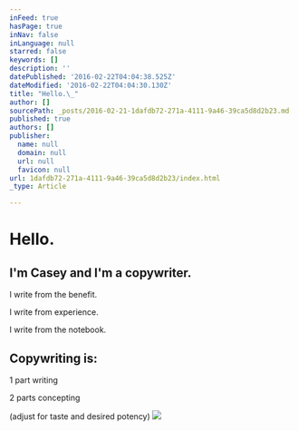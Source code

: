 ```yaml
---
inFeed: true
hasPage: true
inNav: false
inLanguage: null
starred: false
keywords: []
description: ''
datePublished: '2016-02-22T04:04:38.525Z'
dateModified: '2016-02-22T04:04:30.130Z'
title: "Hello.\_"
author: []
sourcePath: _posts/2016-02-21-1dafdb72-271a-4111-9a46-39ca5d8d2b23.md
published: true
authors: []
publisher:
  name: null
  domain: null
  url: null
  favicon: null
url: 1dafdb72-271a-4111-9a46-39ca5d8d2b23/index.html
_type: Article

---
```

# Hello. 

## I'm Casey and I'm a copywriter.

I write from the benefit.

I write from experience.

I write from the notebook.

## Copywriting is:                

1 part writing

2 parts concepting

(adjust for taste and desired potency)
![](https://the-grid-user-content.s3-us-west-2.amazonaws.com/af32bb0e-2bfb-4ea0-9360-1f6dff2b1ea9.JPG)